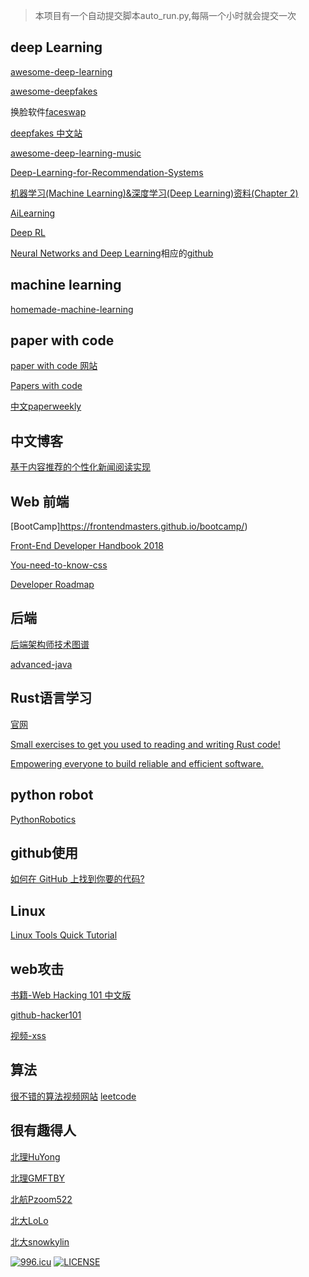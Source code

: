 
> 本项目有一个自动提交脚本auto_run.py,每隔一个小时就会提交一次

## deep Learning


[awesome-deep-learning](https://github.com/ChristosChristofidis/awesome-deep-learning#tutorials)


[awesome-deepfakes](https://github.com/aerophile/awesome-deepfakes)

换脸软件[faceswap](https://github.com/deepfakes/faceswap)

[deepfakes 中文站](https://deepfakes.com.cn/)


[awesome-deep-learning-music](https://github.com/ybayle/awesome-deep-learning-music)


[Deep-Learning-for-Recommendation-Systems](https://github.com/robi56/Deep-Learning-for-Recommendation-Systems)


[机器学习(Machine Learning)&深度学习(Deep Learning)资料(Chapter 2)](https://github.com/ty4z2008/Qix/blob/master/dl2.md)


[AiLearning](https://github.com/apachecn/AiLearning)





[Deep RL](https://github.com/openai/spinningup)


[Neural Networks and Deep Learning](http://neuralnetworksanddeeplearning.com/)相应的[github](https://github.com/mnielsen/neural-networks-and-deep-learning)



## machine learning 

[homemade-machine-learning](https://github.com/trekhleb/homemade-machine-learning)


## paper with code

[paper with code 网站](https://paperswithcode.com/)

[Papers with code](https://github.com/zziz/pwc)


[中文paperweekly](http://www.paperweekly.site/)


## 中文博客


[基于内容推荐的个性化新闻阅读实现](http://blog.p2hp.com/archives/3532)





## Web 前端

[BootCamp]https://frontendmasters.github.io/bootcamp/)

[Front-End Developer Handbook 2018](https://frontendmasters.com/books/front-end-handbook/2018/)



[You-need-to-know-css](https://github.com/l-hammer/You-need-to-know-css)


[Developer Roadmap](https://github.com/kamranahmedse/developer-roadmap)








## 后端

[后端架构师技术图谱](https://github.com/xingshaocheng/architect-awesome)

[advanced-java](https://github.com/doocs/advanced-java)



## Rust语言学习

[官网](https://www.rust-lang.org/)

[Small exercises to get you used to reading and writing Rust code!](https://github.com/rust-lang/rustlings/)

[Empowering everyone to build reliable and efficient software.](https://github.com/rust-lang/rust)




## python robot

[PythonRobotics](https://github.com/AtsushiSakai/PythonRobotics)





## github使用

[如何在 GitHub 上找到你要的代码?](http://www.hmaccp.com/news/rmht/285.html)



## Linux

[Linux Tools Quick Tutorial](https://linuxtools-rst.readthedocs.io/zh_CN/latest/tool/crontab.html)


## web攻击

[书籍-Web Hacking 101 中文版](https://wizardforcel.gitbooks.io/web-hacking-101/content/)


[github-hacker101](https://github.com/Hacker0x01/hacker101)

[视频-xss](https://www.youtube.com/watch?v=cbmBDiR6WaY)



## 算法

[很不错的算法视频网站](https://www.ideserve.co.in/)
[leetcode](https://leetcode.com/problemset/all/)


## 很有趣得人

[北理HuYong](https://github.com/nghuyong)

[北理GMFTBY](https://github.com/gmftbyGMFTBY)

[北航Pzoom522](https://github.com/Pzoom522)

[北大LoLo](https://github.com/Luolc)

[北大snowkylin](https://github.com/snowkylin)




[![996.icu](https://img.shields.io/badge/link-996.icu-red.svg)](https://996.icu)
[![LICENSE](https://img.shields.io/badge/license-Anti%20996-blue.svg)](https://github.com/996icu/996.ICU/blob/master/LICENSE)


